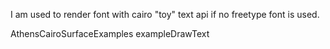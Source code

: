 I am used to render font with cairo "toy" text api if no freetypefont is used.AthensCairoSurfaceExamples exampleDrawText